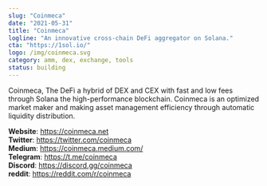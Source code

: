 ```yaml
---
slug: "Coinmeca"
date: "2021-05-31"
title: "Coinmeca"
logline: "An innovative cross-chain DeFi aggregator on Solana."
cta: "https://1sol.io/"
logo: /img/coinmeca.svg
category: amm, dex, exchange, tools
status: building
---
```


Coinmeca, The DeFi a hybrid of DEX and CEX with fast and low fees through Solana the high-performance blockchain. Coinmeca is an optimized market maker and making asset management efficiency through automatic liquidity distribution. 

<b>Website</b>: https://coinmeca.net </br>
<b>Twitter</b>: https://twitter.com/coinmeca </br>
<b>Medium</b>: https://coinmeca.medium.com/ </br>
<b>Telegram</b>: https://t.me/coinmeca </br>
<b>Discord</b>: https://discord.gg/coinmeca </br>
<b>reddit</b>: https://reddit.com/r/coinmeca </br>
